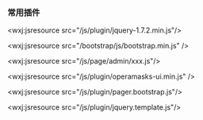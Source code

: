 ### 常用插件



&lt;wxj:jsresource src="/js/plugin/jquery-1.7.2.min.js"/&gt;

&lt;wxj:jsresource src="/bootstrap/js/bootstrap.min.js" /&gt;

&lt;wxj:jsresource src="/js/page/admin/xxx.js"/&gt;

&lt;wxj:jsresource src="/js/plugin/operamasks-ui.min.js" /&gt;

&lt;wxj:jsresource src="/js/plugin/pager.bootstrap.js"/&gt;

&lt;wxj:jsresource src="/js/plugin/jquery.template.js"/&gt;



